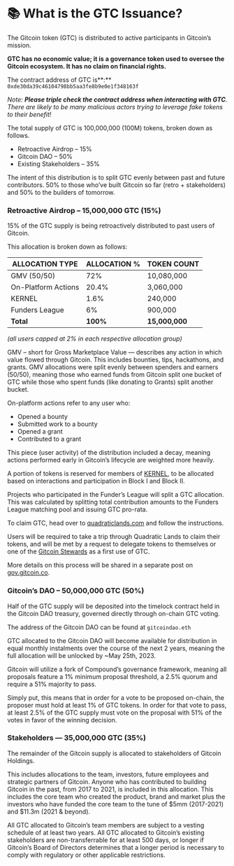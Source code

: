 # 📚 What is the GTC Issuance?

The Gitcoin token (GTC) is distributed to active participants in Gitcoin’s mission.

**GTC has no economic value; it is a governance token used to oversee the Gitcoin ecosystem. It has no claim on financial rights.**

The contract address of GTC is**:** `0xde30da39c46104798bb5aa3fe8b9e0e1f348163f`

_Note: **Please triple check the contract address when interacting with GTC**. There are likely to be many malicious actors trying to leverage fake tokens to their benefit!_

The total supply of GTC is 100,000,000 (100M) tokens, broken down as follows.

* Retroactive Airdrop – 15%
* Gitcoin DAO – 50%
* Existing Stakeholders – 35%

The intent of this distribution is to split GTC evenly between past and future contributors. 50% to those who’ve built Gitcoin so far (retro + stakeholders) and 50% to the builders of tomorrow.

### **Retroactive Airdrop – 15,000,000 GTC (15%)**

15% of the GTC supply is being retroactively distributed to past users of Gitcoin.

This allocation is broken down as follows:

| **ALLOCATION TYPE** | **ALLOCATION** % | **TOKEN** COUNT |
| ------------------- | ---------------- | --------------- |
| GMV (50/50)         | 72%              | 10,080,000      |
| On-Platform Actions | 20.4%            | 3,060,000       |
| KERNEL              | 1.6%             | 240,000         |
| Funders League      | 6%               | 900,000         |
| **Total**           | **100%**         | **15,000,000**  |

_(all users capped at 2% in each respective allocation group)_

GMV – short for Gross Marketplace Value — describes any action in which value flowed through Gitcoin. This includes bounties, tips, hackathons, and grants. GMV allocations were split evenly between spenders and earners (50/50), meaning those who earned funds from Gitcoin split one bucket of GTC while those who spent funds (like donating to Grants) split another bucket.

On-platform actions refer to any user who:

* Opened a bounty
* Submitted work to a bounty
* Opened a grant
* Contributed to a grant

This piece (user activity) of the distribution included a decay, meaning actions performed early in Gitcoin’s lifecycle are weighted more heavily.

A portion of tokens is reserved for members of [KERNEL](http://kernel.community), to be allocated based on interactions and participation in Block I and Block II.

Projects who participated in the Funder’s League will split a GTC allocation. This was calculated by splitting total contribution amounts to the Funders League matching pool and issuing GTC pro-rata.

To claim GTC, head over to [quadraticlands.com](https://gitcoin.co/quadraticlands) and follow the instructions.

Users will be required to take a trip through Quadratic Lands to claim their tokens, and will be met by a request to delegate tokens to themselves or one of the [Gitcoin Stewards](https://gov.gitcoin.co/t/introducing-stewards-governance/41) as a first use of GTC.

More details on this process will be shared in a separate post on [gov.gitcoin.co](https://gov.gitcoin.co).

### **Gitcoin’s DAO – 50,000,000 GTC (50%)**

Half of the GTC supply will be deposited into the timelock contract held in the Gitcoin DAO treasury, governed directly through on-chain GTC voting.

The address of the Gitcoin DAO can be found at `gitcoindao.eth`

GTC allocated to the Gitcoin DAO will become available for distribution in equal monthly instalments over the course of the next 2 years, meaning the full allocation will be unlocked by \~May 25th, 2023.

Gitcoin will utilize a fork of Compound’s governance framework, meaning all proposals feature a 1% minimum proposal threshold, a 2.5% quorum and require a 51% majority to pass.

Simply put, this means that in order for a vote to be proposed on-chain, the proposer must hold at least 1% of GTC tokens. In order for that vote to pass, at least 2.5% of the GTC supply must vote on the proposal with 51% of the votes in favor of the winning decision.

### **Stakeholders — 35,000,000 GTC (35%)**

The remainder of the Gitcoin supply is allocated to stakeholders of Gitcoin Holdings.

This includes allocations to the team, investors, future employees and strategic partners of Gitcoin. Anyone who has contributed to building Gitcoin in the past, from 2017 to 2021, is included in this allocation. This includes the core team who created the product, brand and market plus the investors who have funded the core team to the tune of $5mm (2017-2021) and $11.3m (2021 & beyond).

All GTC allocated to Gitcoin’s team members are subject to a vesting schedule of at least two years. All GTC allocated to Gitcoin’s existing stakeholders are non-transferrable for at least 500 days, or longer if Gitcoin’s Board of Directors determines that a longer period is necessary to comply with regulatory or other applicable restrictions.
